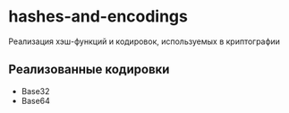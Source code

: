 # hashes-and-encodings
Реализация хэш-функций и кодировок, используемых в криптографии

## Реализованные кодировки
- Base32
- Base64

